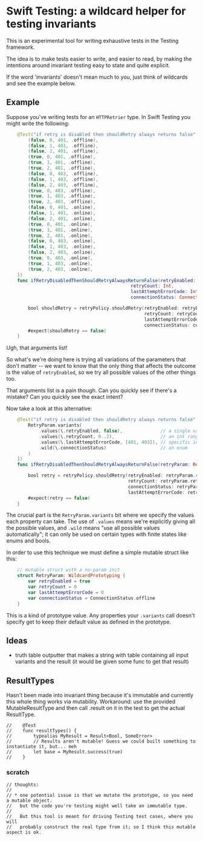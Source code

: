 
# Swift Testing: a wildcard helper for testing invariants

This is an experimental tool for writing exhaustive tests in the Testing framework.

The idea is to make tests easier to write, and easier to read, by making the intentions around invariant testing easy to state and quite explicit.

If the word 'invariants' doesn't mean much to you, just think of wildcards and see the example below.

## Example

Suppose you've writing tests for an `HTTPRetrier` type. In Swift Testing you might write the following:

```swift
    @Test("if retry is disabled then shouldRetry always returns false", arguments: [
        (false, 0, 401, .offline),
        (false, 1, 401, .offline),
        (false, 2, 401, .offline),
        (true, 0, 401, .offline),
        (true, 1, 401, .offline),
        (true, 2, 401, .offline),
        (false, 0, 403, .offline),
        (false, 1, 403, .offline),
        (false, 2, 403, .offline),
        (true, 0, 403, .offline),
        (true, 1, 403, .offline),
        (true, 2, 403, .offline),
        (false, 0, 401, .online),
        (false, 1, 401, .online),
        (false, 2, 401, .online),
        (true, 0, 401, .online),
        (true, 1, 401, .online),
        (true, 2, 401, .online),
        (false, 0, 403, .online),
        (false, 1, 403, .online),
        (false, 2, 403, .online),
        (true, 0, 403, .online),
        (true, 1, 403, .online),
        (true, 2, 403, .online),
    ])
    func ifRetryDisabledThenShouldRetryAlwaysReturnFalse(retryEnabled: Bool,
                                              retryCount: Int,
                                              lastAttemptErrorCode: Int,
                                              connectionStatus: ConnectionStatus) async throws {

        bool shouldRetry = retryPolicy.shouldRetry(retryEnabled: retryEnabled,
                                                   retryCount: retryCount,
                                                   lastAttemptErrorCode: lastAttemptErrorCode,
                                                   connectionStatus: connectionStatus)
        #expect(shouldRetry == false)
    }
```

Ugh, that arguments list!

So what's we're doing here is trying all variations of the parameters that don't matter -- we want to know that the only thing that affects the outcome is the value of `retryEnabled`, so we try all possible values of the other things too.

That arguments list is a pain though. Can you quickly see if there's a mistake? Can you quickly see the exact intent?

Now take a look at this alternative:

```swift
    @Test("if retry is disabled then shouldRetry always returns false", arguments: [
        RetryParam.variants(
            .values(\.retryEnabled, false),              // a single value
            .values(\.retryCount, 0..2),                 // an int range
            .values(\.lastAttemptErrorCode, [401, 403]), // specific int values 
            .wild(\.connectionStatus)                    // an enum
        )
    ])
    func ifRetryDisabledThenShouldRetryAlwaysReturnFalse(retryParam: RetryParam) async throws {

        bool retry = retryPolicy.shouldRetry(retryEnabled: retryParam.retryEnabled,
                                             retryCount: retryParam.retryCount,
                                             connectionStatus: retryParam.retryCount,
                                             lastAttemptErrorCode: retryParam.lastAttemptErrorCode)
        #expect(retry == false)
    }
```

The crucial part is the `RetryParam.variants` bit where we specify the values each property can take. The use of `.values` means we're explicitly giving all the possible values, and `.wild` means "use all possible values automatically"; it can only be used on certain types with finite states like enums and bools.

In order to use this technique we must define a simple mutable struct like this:

```swift
    // mutable struct with a no-param init
    struct RetryParam: WildcardPrototyping {
        var retryEnabled = true
        var retryCount = 0
        var lastAttemptErrorCode = 0
        var connectionStatus = ConnectionStatus.offline
    }
```

This is a kind of prototype value. Any properties your `.variants` call doesn't specify get to keep their default value as defined in the prototype.

## Ideas

* truth table outputter that makes a string with table containing all input variants and the result (it would be given some func to get that result)

## ResultTypes

Hasn't been made into invariant thing because it's immutable and currently this whole thing works via mutability.
Workaround: use the provided MutableResultType and then call .result on it in the test to get the actual ResultType.

    //    @Test
    //    func resultTypes() {
    //        typealias MyResult = Result<Bool, SomeError>
    //        // Results aren't mutable! Guess we could built something to instantiate it, but... meh
    //        let base = MyResult.success(true)
    //    }



### scratch

```
// thoughts:
//
// * one potential issue is that we mutate the prototype, so you need a mutable object.
//   but the code you're testing might well take an immutable type.
//
//   But this tool is meant for driving Testing test cases, where you will
//   probably construct the real type from it; so I think this mutable aspect is ok.
```

